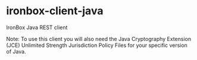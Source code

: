 ironbox-client-java
===================

IronBox Java REST client

Note: To use this client you will also need the Java Cryptography Extension (JCE) Unlimited Strength Jurisdiction Policy Files for your specific version of Java.

